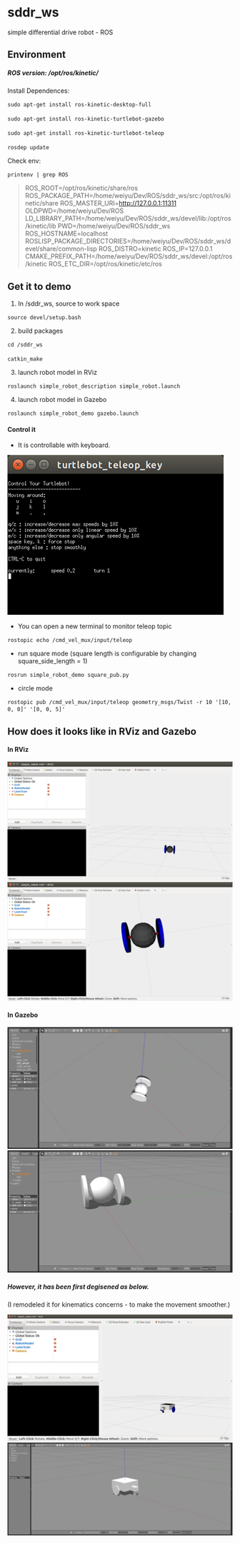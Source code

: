 # sddr_ws
simple differential drive robot - ROS

## Environment

##### ROS version: /opt/ros/kinetic/

Install Dependences:
```
sudo apt-get install ros-kinetic-desktop-full

sudo apt-get install ros-kinetic-turtlebot-gazebo 

sudo apt-get install ros-kinetic-turtlebot-teleop

rosdep update
```

Check env:
```
printenv | grep ROS
```
> ROS_ROOT=/opt/ros/kinetic/share/ros
ROS_PACKAGE_PATH=/home/weiyu/Dev/ROS/sddr_ws/src:/opt/ros/kinetic/share
ROS_MASTER_URI=http://127.0.0.1:11311
OLDPWD=/home/weiyu/Dev/ROS
LD_LIBRARY_PATH=/home/weiyu/Dev/ROS/sddr_ws/devel/lib:/opt/ros/kinetic/lib
PWD=/home/weiyu/Dev/ROS/sddr_ws
ROS_HOSTNAME=localhost
ROSLISP_PACKAGE_DIRECTORIES=/home/weiyu/Dev/ROS/sddr_ws/devel/share/common-lisp
ROS_DISTRO=kinetic
ROS_IP=127.0.0.1
CMAKE_PREFIX_PATH=/home/weiyu/Dev/ROS/sddr_ws/devel:/opt/ros/kinetic
ROS_ETC_DIR=/opt/ros/kinetic/etc/ros


## Get it to demo

1. In /sddr_ws, source to work space
```
source devel/setup.bash
```

2. build packages
```
cd /sddr_ws

catkin_make
```

3. launch robot model in RViz
```
roslaunch simple_robot_description simple_robot.launch 
```

4. launch robot model in Gazebo
```
roslaunch simple_robot_demo gazebo.launch
```

#### Control it

  * It is controllable with keyboard.

  ![teleop](./img/keyboard_teleop.png)


  * You can open a new terminal to monitor teleop topic

  ```
  rostopic echo /cmd_vel_mux/input/teleop 
  ```

  * run square mode (square length is configurable by changing square_side_length = 1)
  ```
  rosrun simple_robot_demo square_pub.py

  ```

  * circle mode
  ```
  rostopic pub /cmd_vel_mux/input/teleop geometry_msgs/Twist -r 10 '[10, 0, 0]' '[0, 0, 5]'

  ```

## How does it looks like in RViz and Gazebo

#### In RViz

![1](./img/RViz1.png)
![2](./img/RViz2.png)

#### In Gazebo

![1](./img/gazebo1.png)
![2](./img/gazebo2.png)

##### However, it has been first degisened as below.
(I remodeled it for kinematics concerns - to make the movement smoother.)

![RViz](./img/RViz_0.png)
![gazebo](./img/gazebo_0.png)


